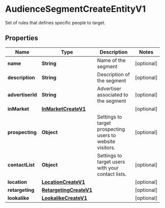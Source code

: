 

# AudienceSegmentCreateEntityV1

Set of rules that defines specific people to target.

## Properties

Name | Type | Description | Notes
------------ | ------------- | ------------- | -------------
**name** | **String** | Name of the segment |  [optional]
**description** | **String** | Description of the segment |  [optional]
**advertiserId** | **String** | Advertiser associated to the segment |  [optional]
**inMarket** | [**InMarketCreateV1**](InMarketCreateV1.md) |  |  [optional]
**prospecting** | **Object** | Settings to target prospecting users to website visitors. |  [optional]
**contactList** | **Object** | Settings to target users with your contact lists. |  [optional]
**location** | [**LocationCreateV1**](LocationCreateV1.md) |  |  [optional]
**retargeting** | [**RetargetingCreateV1**](RetargetingCreateV1.md) |  |  [optional]
**lookalike** | [**LookalikeCreateV1**](LookalikeCreateV1.md) |  |  [optional]



